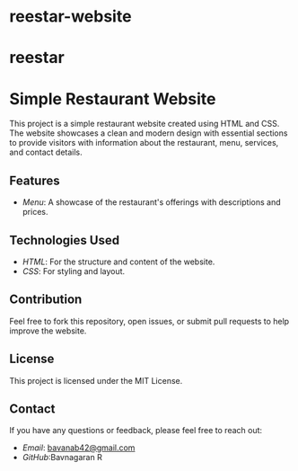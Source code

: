 # reestar-website
# reestar

# Simple Restaurant Website

This project is a simple restaurant website created using HTML and CSS. The website showcases a clean and modern design with essential sections to provide visitors with information about the restaurant, menu, services, and contact details.

## Features

- *Menu*: A showcase of the restaurant's offerings with descriptions and prices.

## Technologies Used

- *HTML*: For the structure and content of the website.
- *CSS*: For styling and layout.



## Contribution

Feel free to fork this repository, open issues, or submit pull requests to help improve the website.

## License

This project is licensed under the MIT License.

## Contact

If you have any questions or feedback, please feel free to reach out:

- *Email*: bavanab42@gmail.com
- *GitHub*:Bavnagaran R
